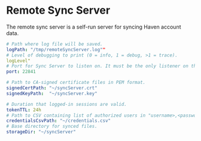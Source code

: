 # Remote Sync Server

The remote sync server is a self-run server for syncing Haven account data.

```yaml
# Path where log file will be saved.
logPath: "/tmp/remoteSyncServer.log""
# Level of debugging to print (0 = info, 1 = debug, >1 = trace).
logLevel"
# Port for Sync Server to listen on. It must be the only listener on this port.
port: 22841

# Path to CA-signed certificate files in PEM format.
signedCertPath: "~/syncServer.crt"
signedKeyPath:  "~/syncServer.key"

# Duration that logged-in sessions are valid.
tokenTTL: 24h
# Path to CSV containing list of authorized users in "username>,<password>" format.
credentialsCsvPath: "~/credentials.csv"
# Base directory for synced files.
storageDir: "~/syncServer"
```
